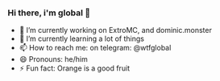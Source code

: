 ### Hi there, i'm global 👋


- 🔭 I’m currently working on ExtroMC, and dominic.monster
- 🌱 I’m currently learning a lot of things
- 📫 How to reach me: on telegram: @wtfglobal
- 😄 Pronouns: he/him
- ⚡ Fun fact: Orange is a good fruit
